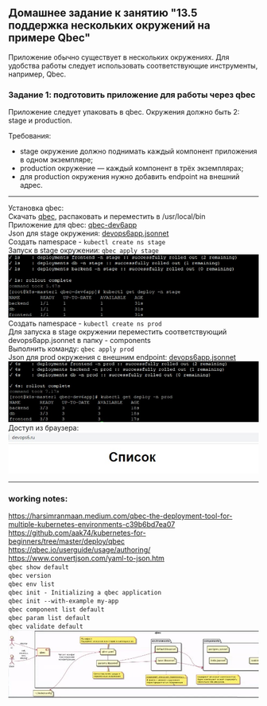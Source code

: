 ## Домашнее задание к занятию "13.5 поддержка нескольких окружений на примере Qbec"
Приложение обычно существует в нескольких окружениях. Для удобства работы следует использовать соответствующие инструменты, например, Qbec.

### Задание 1: подготовить приложение для работы через qbec
Приложение следует упаковать в qbec. Окружения должно быть 2: stage и production. 

Требования:
* stage окружение должно поднимать каждый компонент приложения в одном экземпляре;
* production окружение — каждый компонент в трёх экземплярах;
* для production окружения нужно добавить endpoint на внешний адрес.
---
Установка qbec: </br>
Скачать [qbec](https://github.com/splunk/qbec/releases), распаковать и переместить в /usr/local/bin </br>
Приложение для qbec: [qbec-dev6app](https://github.com/murzinvit/13.05_qbec/tree/main/qbec-dev6app) </br>
Json для stage окружения: [devops6app.jsonnet](https://github.com/murzinvit/13.05_qbec/blob/e9e293106be908117a9408cf6b9ee7f5dd847261/devops6app.jsonnet) </br>
Создать namespace - `kubectl create ns stage` </br>
Запуск в stage окружении: `qbec apply stage` </br>
![qbec_stage](https://github.com/murzinvit/screen_1/blob/e47544d20c5b1b4c24056b8e65312fd8ed3f65d2/Kubec_qbec_stage.jpg) </br>
Создать namespace - `kubectl create ns prod` </br>
Для запуска в stage окружении переместить соответствующий devops6app.jsonnet в папку - components </br>
Выполнить команду: `qbec apply prod` </br>
Json для prod окружения с внешним endpoint: [devops6app.jsonnet](https://github.com/murzinvit/13.05_qbec/blob/e9e293106be908117a9408cf6b9ee7f5dd847261/qbec-dev6app/components/devops6app.jsonnet) </br>
![qbec_prod](https://github.com/murzinvit/screen_1/blob/236d083a9461aed2e200e270b7e2813bf405e7e9/Kuber_qbec_prod.jpg) </br>
Доступ из браузера: </br>
![stage_web](https://github.com/murzinvit/screen_1/blob/15f4b6e9183653b60e6be508d0714e0aa78be46d/Kuber_qbec_stage_web.jpg) </br>

---
### working notes: </br>

https://harsimranmaan.medium.com/qbec-the-deployment-tool-for-multiple-kubernetes-environments-c39b6bd7ea07 </br>
https://github.com/aak74/kubernetes-for-beginners/tree/master/deploy/qbec </br>
https://qbec.io/userguide/usage/authoring/ </br>
https://www.convertjson.com/yaml-to-json.htm </br>
`qbec show default`  </br>
`qbec version` </br>
`qbec env list` </br>
`qbec init - Initializing a qbec application` </br>
`qbec init --with-example my-app` </br>
`qbec component list default` </br>
`qbec param list default` </br>
`qbec validate default` </br>
![Schem](https://github.com/murzinvit/screen_1/blob/e73e4d0b12baaf9c27ff8c77f0bd0857390eed61/Schem.jpg) 
